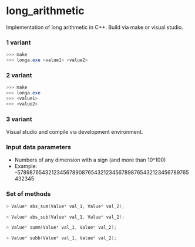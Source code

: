 # long_arithmetic
Implementation of long arithmetic in C++. Build via make or visual studio.

### 1 variant
```powershell
>>> make
>>> longa.exe <value1> <value2>
```

### 2 variant
```powershell
>>> make
>>> longa.exe
>>> <value1>
>>> <value2>
```
### 3 variant
Visual studio and compile via development environment.

### Input data parameters
* Numbers of any dimension with a sign (and more than 10^100)
* Example: -57898765432123456789087654321234567898765432123456789765432345

### Set of methods
```c++
> Value* abs_sum(Value* val_1, Value* val_2);
```
```c++
> Value* abs_sub(Value* val_1, Value* val_2);
```
```c++
> Value* summ(Value* val_1, Value* val_2);
```
```c++
> Value* subb(Value* val_1, Value* val_2);
```
